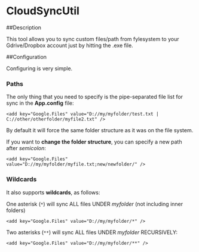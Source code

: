 # CloudSyncUtil

##Description

This tool allows you to sync custom files/path from fylesystem to your Gdrive/Dropbox account just by hitting the .exe file.

##Configuration

Configuring is very simple. 

### Paths
The only thing that you need to specify is the pipe-separated file list for sync in the <b>App.config</b> file:

```<add key="Google.Files" value="D://my/myfolder/test.txt | C://other/otherfolder/myfile2.txt" />```

By default it will force the same folder structure as it was on the file system.

If you want to <b>change the folder structure</b>, you can specify a new path after <i>semicolon</i>:

```<add key="Google.Files" value="D://my/myfolder/myfile.txt;new/newfolder/" />```

### Wildcards
It also supports <b>wildcards</b>, as follows:

One asterisk (`*`) will sync ALL files UNDER <i>myfolder</i> (not including inner folders)

```<add key="Google.Files" value="D://my/myfolder/*" />```

Two asterisks (`**`) will sync ALL files UNDER <i>myfolder</i> RECURSIVELY:

```<add key="Google.Files" value="D://my/myfolder/**" />```
